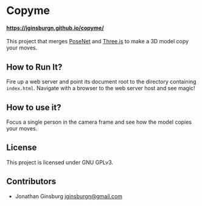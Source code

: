 # Copyme

#### https://jginsburgn.github.io/copyme/

This project that merges [PoseNet](https://github.com/tensorflow/tfjs-models/tree/master/posenet) and [Three.js](https://threejs.org/) to make a 3D model copy your moves.

## How to Run It?

Fire up a web server and point its document root to the directory containing `index.html`. Navigate with a browser to the web server host and see magic!

## How to use it?

Focus a single person in the camera frame and see how the model copies your moves.

## License

This project is licensed under GNU GPLv3.

## Contributors

* Jonathan Ginsburg <jginsburgn@gmail.com>